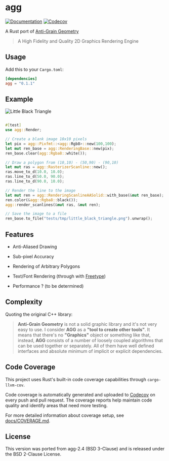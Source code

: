 agg
===

[![Documentation](https://docs.rs/agg/badge.svg)](https://docs.rs/agg)
[![Codecov](https://codecov.io/gh/clouds56-contrib/agg-rs/branch/master/graph/badge.svg)](https://codecov.io/gh/clouds56-contrib/agg-rs)

A Rust port of [Anti-Grain Geometry](http://www.antigrain.com/)

> A High Fidelity and Quality 2D Graphics Rendering Engine

## Usage

Add this to your `Cargo.toml`:

```toml
[dependencies]
agg = "0.1.1"
```

## Example

![Little Black Triangle](https://github.com/savage13/agg/blob/master/tests/little_black_triangle.png)

```rust

#[test]
use agg::Render;

// Create a blank image 10x10 pixels
let pix = agg::Pixfmt::<agg::Rgb8>::new(100,100);
let mut ren_base = agg::RenderingBase::new(pix);
ren_base.clear(agg::Rgba8::white());

// Draw a polygon from (10,10) - (50,90) - (90,10)
let mut ras = agg::RasterizerScanline::new();
ras.move_to_d(10.0, 10.0);
ras.line_to_d(50.0, 90.0);
ras.line_to_d(90.0, 10.0);

// Render the line to the image
let mut ren = agg::RenderingScanlineAASolid::with_base(&mut ren_base);
ren.color(&agg::Rgba8::black());
agg::render_scanlines(&mut ras, &mut ren);

// Save the image to a file
ren_base.to_file("tests/tmp/little_black_triangle.png").unwrap();
```

## Features

  - Anti-Aliased Drawing
  - Sub-pixel Accuracy
  - Rendering of Arbitrary Polygons
  - Text/Font Rendering (through with [Freetype](https://www.freetype.org/))

  - Performance ? (to be determined)


## Complexity

Quoting the original C++ library:

> **Anti-Grain Geometry** is not a solid graphic library and it's not very easy to use. I consider **AGG** as a **"tool to create other tools"**. It means that there's no **"Graphics"** object or something like that, instead, **AGG** consists of a number of loosely coupled algorithms that can be used together or separately. All of them have well defined interfaces and absolute minimum of implicit or explicit dependencies.

## Code Coverage

This project uses Rust's built-in code coverage capabilities through `cargo-llvm-cov`.

Code coverage is automatically generated and uploaded to [Codecov](https://codecov.io/gh/clouds56-contrib/agg-rs) on every push and pull request. The coverage reports help maintain code quality and identify areas that need more testing.

For more detailed information about coverage setup, see [docs/COVERAGE.md](docs/COVERAGE.md).

## License

This version was ported from agg-2.4 (BSD 3-Clause) and is released
under the BSD 2-Clause License.



